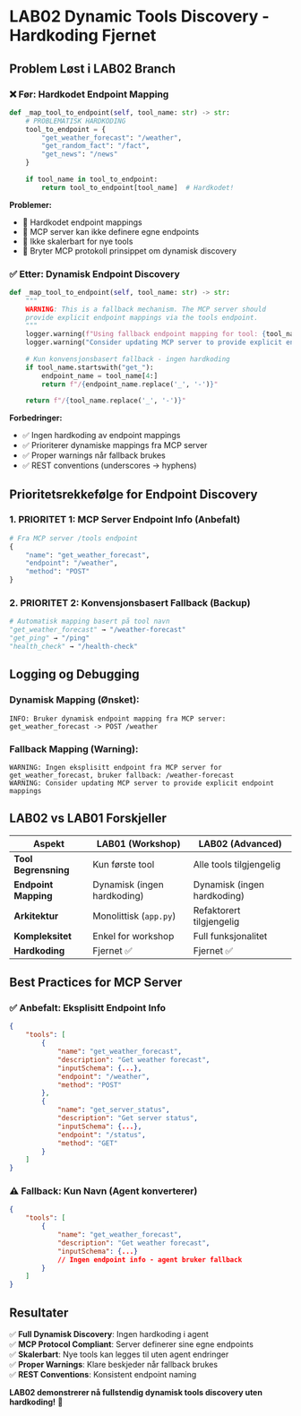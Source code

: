 # LAB02 Dynamic Tools Discovery - Hardkoding Fjernet

## Problem Løst i LAB02 Branch

### ❌ Før: Hardkodet Endpoint Mapping
```python
def _map_tool_to_endpoint(self, tool_name: str) -> str:
    # PROBLEMATISK HARDKODING
    tool_to_endpoint = {
        "get_weather_forecast": "/weather",
        "get_random_fact": "/fact", 
        "get_news": "/news"
    }
    
    if tool_name in tool_to_endpoint:
        return tool_to_endpoint[tool_name]  # Hardkodet!
```

**Problemer:**
- 🚫 Hardkodet endpoint mappings
- 🚫 MCP server kan ikke definere egne endpoints
- 🚫 Ikke skalerbart for nye tools
- 🚫 Bryter MCP protokoll prinsippet om dynamisk discovery

### ✅ Etter: Dynamisk Endpoint Discovery
```python
def _map_tool_to_endpoint(self, tool_name: str) -> str:
    """
    WARNING: This is a fallback mechanism. The MCP server should 
    provide explicit endpoint mappings via the tools endpoint.
    """
    logger.warning(f"Using fallback endpoint mapping for tool: {tool_name}")
    logger.warning("Consider updating MCP server to provide explicit endpoint mappings")
    
    # Kun konvensjonsbasert fallback - ingen hardkoding
    if tool_name.startswith("get_"):
        endpoint_name = tool_name[4:]
        return f"/{endpoint_name.replace('_', '-')}"
    
    return f"/{tool_name.replace('_', '-')}"
```

**Forbedringer:**
- ✅ Ingen hardkoding av endpoint mappings
- ✅ Prioriterer dynamiske mappings fra MCP server
- ✅ Proper warnings når fallback brukes  
- ✅ REST conventions (underscores → hyphens)

## Prioritetsrekkefølge for Endpoint Discovery

### 1. **PRIORITET 1: MCP Server Endpoint Info** (Anbefalt)
```python
# Fra MCP server /tools endpoint
{
    "name": "get_weather_forecast",
    "endpoint": "/weather",
    "method": "POST"
}
```

### 2. **PRIORITET 2: Konvensjonsbasert Fallback** (Backup)
```python
# Automatisk mapping basert på tool navn
"get_weather_forecast" → "/weather-forecast"
"get_ping" → "/ping" 
"health_check" → "/health-check"
```

## Logging og Debugging

### Dynamisk Mapping (Ønsket):
```
INFO: Bruker dynamisk endpoint mapping fra MCP server: get_weather_forecast -> POST /weather
```

### Fallback Mapping (Warning):
```
WARNING: Ingen eksplisitt endpoint fra MCP server for get_weather_forecast, bruker fallback: /weather-forecast
WARNING: Consider updating MCP server to provide explicit endpoint mappings
```

## LAB02 vs LAB01 Forskjeller

| Aspekt | LAB01 (Workshop) | LAB02 (Advanced) |
|--------|------------------|------------------|
| **Tool Begrensning** | Kun første tool | Alle tools tilgjengelig |
| **Endpoint Mapping** | Dynamisk (ingen hardkoding) | Dynamisk (ingen hardkoding) |
| **Arkitektur** | Monolittisk (`app.py`) | Refaktorert tilgjengelig |
| **Kompleksitet** | Enkel for workshop | Full funksjonalitet |
| **Hardkoding** | Fjernet ✅ | Fjernet ✅ |

## Best Practices for MCP Server

### ✅ Anbefalt: Eksplisitt Endpoint Info
```json
{
    "tools": [
        {
            "name": "get_weather_forecast",
            "description": "Get weather forecast",
            "inputSchema": {...},
            "endpoint": "/weather",
            "method": "POST"
        },
        {
            "name": "get_server_status", 
            "description": "Get server status",
            "inputSchema": {...},
            "endpoint": "/status",
            "method": "GET"
        }
    ]
}
```

### ⚠️ Fallback: Kun Navn (Agent konverterer)
```json
{
    "tools": [
        {
            "name": "get_weather_forecast",
            "description": "Get weather forecast", 
            "inputSchema": {...}
            // Ingen endpoint info - agent bruker fallback
        }
    ]
}
```

## Resultater

✅ **Full Dynamisk Discovery**: Ingen hardkoding i agent  
✅ **MCP Protocol Compliant**: Server definerer sine egne endpoints  
✅ **Skalerbart**: Nye tools kan legges til uten agent endringer  
✅ **Proper Warnings**: Klare beskjeder når fallback brukes  
✅ **REST Conventions**: Konsistent endpoint naming  

**LAB02 demonstrerer nå fullstendig dynamisk tools discovery uten hardkoding!** 🎯